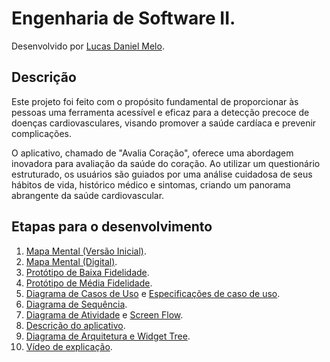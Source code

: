 # Engenharia de Software II.

Desenvolvido por [Lucas Daniel Melo](lucas.dan.melo@gmail.com).

## Descrição

Este projeto foi feito com o propósito fundamental de proporcionar às pessoas uma ferramenta acessível e eficaz para a detecção precoce de doenças cardiovasculares, visando promover a saúde cardíaca e prevenir complicações.

O aplicativo, chamado de "Avalia Coração", oferece uma abordagem inovadora para avaliação da saúde do coração. Ao utilizar um questionário estruturado, os usuários são guiados por uma análise cuidadosa de seus hábitos de vida, histórico médico e sintomas, criando um panorama abrangente da saúde cardiovascular.

## Etapas para o desenvolvimento
<ol>
  <li><a href="https://drive.google.com/file/d/1ek9kHtVvu_GsWZrjcziWOfEd-MXR2LFt/view?usp=sharing">Mapa Mental (Versão Inicial)</a>.</li>

  <li><a href = "https://drive.google.com/file/d/1oPjjSfsiYxu5h7s4qxMTifAqgZ-iLDXa/view?usp=sharing">Mapa Mental (Digital)</a>.</li>

  <li><a href = "https://drive.google.com/file/d/1rkx2LHlgjOLr3ojL8YP3GATN8VNVoirQ/view?usp=sharing">Protótipo de Baixa Fidelidade</a>.</li>
  
  <li><a href = "https://drive.google.com/file/d/12gyKJe5tmT7Suhunkez1hMOoXeqhCsbl/view?usp=sharing">Protótipo de Média Fidelidade</a>.</li>

  <li><a href = "https://drive.google.com/file/d/1jooepI04BoyXFYI5Ru3AuzCYMcoio0ec/view?usp=sharing">Diagrama de Casos de Uso</a> e <a href = "https://drive.google.com/file/d/12TbI6Ccz259xMabONHsax9wnRej61DYj/view?usp=sharing">Especificações de caso de uso</a>.</li>

  <li><a href = "https://drive.google.com/file/d/1OjnWkSyf3mSt8aNjFIREvxCbWoH_zZl0/view?usp=sharing">Diagrama de Sequência</a>.</li>

  <li><a href = "https://drive.google.com/file/d/1rZdhROz5RMBNXtDItWmRmvjqbe_cuESZ/view?usp=sharing">Diagrama de Atividade</a> e <a href = "https://drive.google.com/file/d/18DgbDK7QDyTdmldFEBopFvtKgglUWVbu/view?usp=sharing">Screen Flow</a>.</li>

  <li><a href = "https://drive.google.com/file/d/1NnO0iMVATi7Bz8BwWg8zm2OzEPRfEwHA/view?usp=sharing">Descrição do aplicativo</a>.</li>

  <li><a href = "https://drive.google.com/drive/folders/1N24AnQgnEBH8EAtdU7irLXum27Oemdi8?usp=sharing">Diagrama de Arquitetura e Widget Tree</a>.</li>

  <li><a href = "https://drive.google.com/file/d/1pIsQeKguEpGMx2LRzYmA3B8xLV-eFRhJ/view?usp=sharing"> Vídeo de
  explicação</a>.</li>
</ol>
